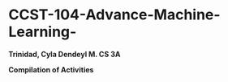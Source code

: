 # CCST-104-Advance-Machine-Learning-

**Trinidad, Cyla Dendeyl M.
CS 3A**

**Compilation of Activities**
